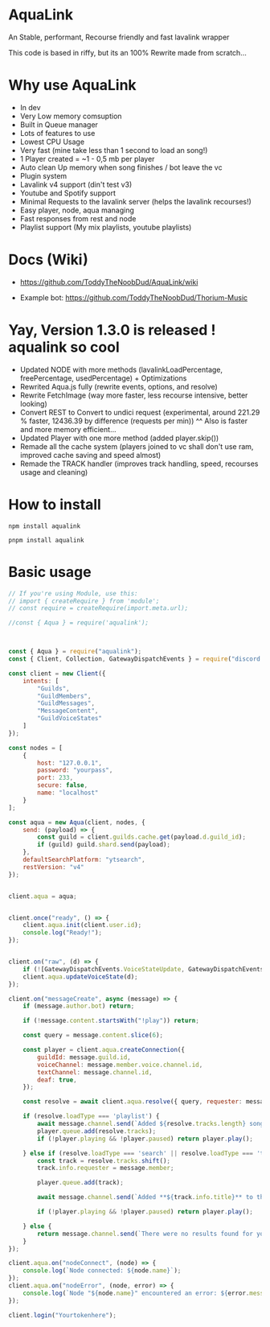 # AquaLink
An Stable, performant, Recourse friendly and fast lavalink wrapper

This code is based in riffy, but its an 100% Rewrite made from scratch...

# Why use AquaLink
- In dev
- Very Low memory comsuption
- Built in Queue manager
- Lots of features to use
- Lowest CPU Usage
- Very fast (mine take less than 1 second to load an song!)
- 1 Player created = ~1 - 0,5 mb per player
- Auto clean Up memory when song finishes / bot leave the vc
- Plugin system
- Lavalink v4 support (din't test v3)
- Youtube and Spotify support
- Minimal Requests to the lavalink server (helps the lavalink recourses!)
- Easy player, node, aqua managing
- Fast responses from rest and node
- Playlist support (My mix playlists, youtube playlists)

# Docs (Wiki)
- https://github.com/ToddyTheNoobDud/AquaLink/wiki

- Example bot: https://github.com/ToddyTheNoobDud/Thorium-Music

# Yay, Version 1.3.0 is released ! aqualink so cool

+ Updated NODE with more methods (lavalinkLoadPercentage, freePercentage, usedPercentage) + Optimizations
+ Rewrited Aqua.js fully (rewrite events, options, and resolve)
+ Rewrite FetchImage (way more faster, less recourse intensive, better looking)
+ Convert REST to Convert to undici request (experimental, around 221.29 % faster, 12436.39 by difference (requests per min))
^^ Also is faster and more memory efficient...
+ Updated Player with one more method (added player.skip())
+ Remade all the cache system (players joined to vc shall don't use ram, improved cache saving and speed almost)
+ Remade the TRACK handler (improves track handling, speed, recourses usage and cleaning)

# How to install

`npm install aqualink`

`pnpm install aqualink`

# Basic usage

```javascript
// If you're using Module, use this:
// import { createRequire } from 'module';
// const require = createRequire(import.meta.url);

//const { Aqua } = require('aqualink');



const { Aqua } = require("aqualink");
const { Client, Collection, GatewayDispatchEvents } = require("discord.js");

const client = new Client({
    intents: [
        "Guilds",
        "GuildMembers",
        "GuildMessages",
        "MessageContent",
        "GuildVoiceStates"
    ]
});

const nodes = [
    {
        host: "127.0.0.1",
        password: "yourpass",
        port: 233,
        secure: false,
        name: "localhost"
    }
];

const aqua = new Aqua(client, nodes, {
    send: (payload) => {
        const guild = client.guilds.cache.get(payload.d.guild_id);
        if (guild) guild.shard.send(payload);
    },
    defaultSearchPlatform: "ytsearch",
    restVersion: "v4"
});


client.aqua = aqua;


client.once("ready", () => {
    client.aqua.init(client.user.id);
    console.log("Ready!");
});


client.on("raw", (d) => {
    if (![GatewayDispatchEvents.VoiceStateUpdate, GatewayDispatchEvents.VoiceServerUpdate,].includes(d.t)) return;
    client.aqua.updateVoiceState(d);
});

client.on("messageCreate", async (message) => {
    if (message.author.bot) return;

    if (!message.content.startsWith("!play")) return;

    const query = message.content.slice(6);

    const player = client.aqua.createConnection({
        guildId: message.guild.id,
        voiceChannel: message.member.voice.channel.id,
        textChannel: message.channel.id,
        deaf: true,
    });

    const resolve = await client.aqua.resolve({ query, requester: message.member });

    if (resolve.loadType === 'playlist') {
        await message.channel.send(`Added ${resolve.tracks.length} songs from ${resolve.playlistInfo.name} playlist.`);
        player.queue.add(resolve.tracks);
        if (!player.playing && !player.paused) return player.play();

    } else if (resolve.loadType === 'search' || resolve.loadType === 'track') {
        const track = resolve.tracks.shift();
        track.info.requester = message.member;

        player.queue.add(track);

        await message.channel.send(`Added **${track.info.title}** to the queue.`);

        if (!player.playing && !player.paused) return player.play();

    } else {
        return message.channel.send(`There were no results found for your query.`);
    }
});

client.aqua.on("nodeConnect", (node) => {
    console.log(`Node connected: ${node.name}`);
});
client.aqua.on("nodeError", (node, error) => {
    console.log(`Node "${node.name}" encountered an error: ${error.message}.`);
});

client.login("Yourtokenhere");
```
